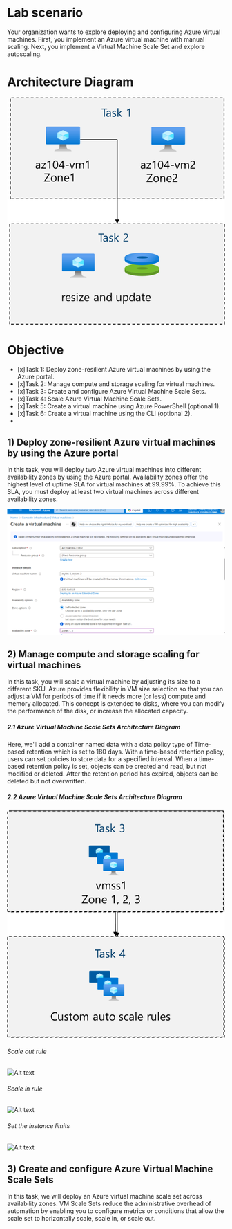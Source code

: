 # Lab scenario

Your organization wants to explore deploying and configuring Azure virtual machines. First, you implement an Azure virtual machine with manual scaling. Next, you implement a Virtual Machine Scale Set and explore autoscaling.

# Architecture Diagram
![Alt text](https://github.com/venuGanes/azure/blob/62b51f38e787fc9e59f7c6ff45f391f539ec0a21/9.Manage%20Virtual%20Machines/arch%20diagram.png)

# Objective

- [x]Task 1: Deploy zone-resilient Azure virtual machines by using the Azure portal.
- [x]Task 2: Manage compute and storage scaling for virtual machines.
- [x]Task 3: Create and configure Azure Virtual Machine Scale Sets.
- [x]Task 4: Scale Azure Virtual Machine Scale Sets.
- [x]Task 5: Create a virtual machine using Azure PowerShell (optional 1).
- [x]Task 6: Create a virtual machine using the CLI (optional 2).
- 
## 1) Deploy zone-resilient Azure virtual machines by using the Azure portal
 
In this task, you will deploy two Azure virtual machines into different availability zones by using the Azure portal. Availability zones offer the highest level of uptime SLA for virtual machines at 99.99%. To achieve this SLA, you must deploy at least two virtual machines across different availability zones.

![Alt text](https://github.com/venuGanes/azure/blob/2f968e598c8030c27a54b03570ef6416c9138059/9.Manage%20Virtual%20Machines/1.1%20task%203%20snapshot.png)


## 2) Manage compute and storage scaling for virtual machines

In this task, you will scale a virtual machine by adjusting its size to a different SKU. Azure provides flexibility in VM size selection so that you can adjust a VM for periods of time if it needs more (or less) compute and memory allocated. This concept is extended to disks, where you can modify the performance of the disk, or increase the allocated capacity.

##### 2.1 Azure Virtual Machine Scale Sets Architecture Diagram

Here, we'll add a container named data with a data policy type of Time-based retention which is set to 180 days. With a time-based retention policy, users can set policies to store data for a specified interval. When a time-based retention policy is set, objects can be created and read, but not modified or deleted. After the retention period has expired, objects can be deleted but not overwritten.

##### 2.2 Azure Virtual Machine Scale Sets Architecture Diagram
![Alt text](https://github.com/venuGanes/azure/blob/2f968e598c8030c27a54b03570ef6416c9138059/9.Manage%20Virtual%20Machines/task%202%20diagram.png)
###### Scale out rule
![Alt text]()
###### Scale in rule
![Alt text]()

###### Set the instance limits
![Alt text]()

## 3) Create and configure Azure Virtual Machine Scale Sets

In this task, we will deploy an Azure virtual machine scale set across availability zones. VM Scale Sets reduce the administrative overhead of automation by enabling you to configure metrics or conditions that allow the scale set to horizontally scale, scale in, or scale out.



